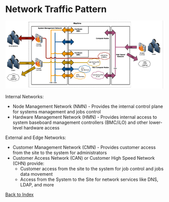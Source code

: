 
# Network Traffic Pattern

![](../img/network_traffic_pattern.png)
 
Internal Networks:

* Node Management Network (NMN) - Provides the internal control plane for systems management and jobs control
* Hardware Management Network (HMN) - Provides internal access to system baseboard management controllers (BMC/iLO) and other lower-level hardware access

External and Edge Networks:

* Customer Management Network (CMN) - Provides customer access from the site to the system for administrators
* Customer Access Network (CAN) or Customer High Speed Network (CHN) provide:
	* Customer access from the site to the system for job control and jobs data movement
	* Access from the System to the Site for network services like DNS, LDAP, and more


[Back to Index](../index_aruba.md)